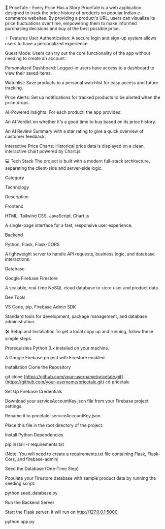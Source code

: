 🚀 PriceTale - Every Price Has a Story
PriceTale is a web application designed to track the price history of products on popular Indian e-commerce websites. By providing a product's URL, users can visualize its price fluctuations over time, empowering them to make informed purchasing decisions and buy at the best possible price.

✨ Features
User Authentication: A secure login and sign-up system allows users to have a personalized experience.

Guest Mode: Users can try out the core functionality of the app without needing to create an account.

Personalized Dashboard: Logged-in users have access to a dashboard to view their saved items.

Watchlist: Save products to a personal watchlist for easy access and future tracking.

Price Alerts: Set up notifications for tracked products to be alerted when the price drops.

AI-Powered Insights: For each product, the app provides:

An AI Verdict on whether it's a good time to buy based on its price history.

An AI Review Summary with a star rating to give a quick overview of customer feedback.

Interactive Price Charts: Historical price data is displayed on a clean, interactive chart powered by Chart.js.

💻 Tech Stack
The project is built with a modern full-stack architecture, separating the client-side and server-side logic.

Category

Technology

Description

Frontend

HTML, Tailwind CSS, JavaScript, Chart.js

A single-page interface for a fast, responsive user experience.

Backend

Python, Flask, Flask-CORS

A lightweight server to handle API requests, business logic, and database interactions.

Database

Google Firebase Firestore

A scalable, real-time NoSQL cloud database to store user and product data.

Dev Tools

VS Code, pip, Firebase Admin SDK

Standard tools for development, package management, and database administration.

🛠️ Setup and Installation
To get a local copy up and running, follow these simple steps.

Prerequisites
Python 3.x installed on your machine.

A Google Firebase project with Firestore enabled.

Installation
Clone the Repository

git clone [https://github.com/your-username/pricetale.git](https://github.com/your-username/pricetale.git)
cd pricetale

Set Up Firebase Credentials

Download your serviceAccountKey.json file from your Firebase project settings.

Rename it to pricetale-serviceAccountKey.json.

Place this file in the root directory of the project.

Install Python Dependencies

pip install -r requirements.txt

(Note: You will need to create a requirements.txt file containing Flask, Flask-Cors, and firebase-admin)

Seed the Database (One-Time Step)

Populate your Firestore database with sample product data by running the seeding script:

python seed_database.py

Run the Backend Server

Start the Flask server. It will run on http://127.0.0.1:5000.

python app.py
